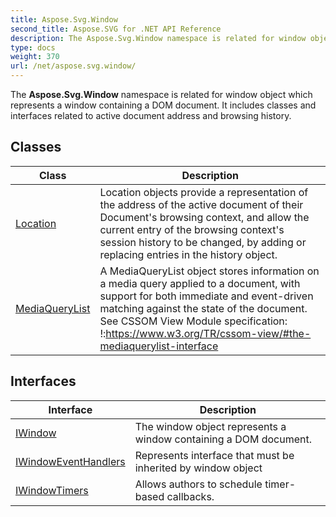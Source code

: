 ```yaml
---
title: Aspose.Svg.Window
second_title: Aspose.SVG for .NET API Reference
description: The Aspose.Svg.Window namespace is related for window object which represents a window containing a DOM document. It includes classes and interfaces related to active document address and browsing history
type: docs
weight: 370
url: /net/aspose.svg.window/
---
```

The **Aspose.Svg.Window** namespace is related for window object which represents a window containing a DOM document. It includes classes and interfaces related to active document address and browsing history.

## Classes

| Class | Description |
| --- | --- |
| [Location](./location/) | Location objects provide a representation of the address of the active document of their Document's browsing context, and allow the current entry of the browsing context's session history to be changed, by adding or replacing entries in the history object. |
| [MediaQueryList](./mediaquerylist/) | A MediaQueryList object stores information on a media query applied to a document, with support for both immediate and event-driven matching against the state of the document. See CSSOM View Module specification: !:https://www.w3.org/TR/cssom-view/#the-mediaquerylist-interface |
## Interfaces

| Interface | Description |
| --- | --- |
| [IWindow](./iwindow/) | The window object represents a window containing a DOM document. |
| [IWindowEventHandlers](./iwindoweventhandlers/) | Represents interface that must be inherited by window object |
| [IWindowTimers](./iwindowtimers/) | Allows authors to schedule timer-based callbacks. |
